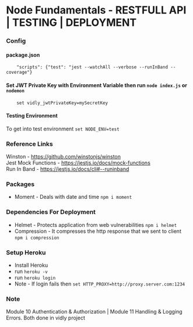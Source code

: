 # Node Fundamentals - RESTFULL API | TESTING | DEPLOYMENT

### Config
   #### package.json
        "scripts": {"test": "jest --watchAll --verbose --runInBand --coverage"}

   #### Set JWT Private Key with Environment Variable then run `node index.js` or `nodemon`
        set vidly_jwtPrivateKey=mySecretKey


   #### Testing Environment
   To get into test environment `set NODE_ENV=test`

### Reference Links

Winston - https://github.com/winstonjs/winston
<br>
Jest Mock Functions - https://jestjs.io/docs/mock-functions
<br>
Run In Band - https://jestjs.io/docs/cli#--runinband

### Packages
   - Moment - Deals with date and time `npm i moment`

### Dependencies For Deployment
   - Helmet - Protects application from web vulnerabilities `npm i helmet`
   - Compression - It compresses the http response that we sent to client `npm i compression`

### Setup Heroku
   - Install Heroku
   - run `heroku -v` 
   - run `heroku login` 
   - Note - If login fails then `set HTTP_PROXY=http://proxy.server.com:1234`

### Note

Module 10 Authentication & Authorization |
Module 11 Handling & Logging Errors.
Both done in vidly project

